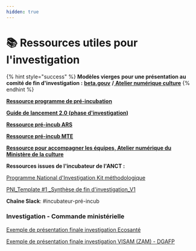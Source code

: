 ```yaml
---
hidden: true
---
```


# 📚 Ressources utiles pour l'investigation

{% hint style="success" %}
**Modèles vierges** **pour une présentation au comité de fin d'investigation :** [**beta.gouv**](https://docs.google.com/presentation/d/1GckBe4pJrmXxIOCDFVk-\_flMpd0m3iiO7eDsp89FPC8/edit#slide=id.g53cae8ed9a\_0\_110) **/**[ **Atelier numérique culture**](https://docs.google.com/presentation/d/1ox2mgP-NZ5Q6NFTU0JgE\_Op0LjciLWZreCuZvtfrVc8/edit?usp=sharing)
{% endhint %}

[**Ressource programme de pré-incubation** ](https://docs.google.com/document/d/1ZL9WYFJ8HB1Snllx9vDC\_Rw-NKyAG\_le9vU59f5MOfA/edit#heading=h.qrjcdfuealsq)

[**Guide de lancement 2.0 (phase d'investigation)** ](https://docs.google.com/document/d/1PFA2kS6ztCejLhe-s\_toCK4cozO4y8tsyHGlTkY2qJc/edit)

[**Ressource pré-incub ARS** ](https://drive.google.com/drive/folders/19a0j7yb9ceHuPu6nTAvYmYzqnqi5k4L6?usp=sharing)

[**Ressource pré-incub MTE**](https://docs.google.com/document/d/19Pj8nB\_FN4lBDqniJEMe1\_j8WLEu\_QCOIehal3r4WhM/edit)

[**Ressource pour accompagner les équipes, Atelier numérique du Ministère de la culture** ](https://drive.google.com/file/d/1pc8DpQ0xTvdRD47uy6oDv6AE2Xa8NDj7/view)

**Ressources issues de l'incubateur de l'ANCT :**&#x20;

[Programme National d'Investigation Kit méthodologique](https://docs.google.com/presentation/d/1yLJVJOQRRPBoR9gR\_vE61xYvJU4a6cNowpSZvtgOr4c/edit#slide=id.ge3902557c8\_0\_777)

[PNI\_Template #1 \_Synthèse de fin d'investigation\_V1](https://docs.google.com/presentation/d/10wItZN-bcBNWAj\_xqxefsTezgVAUoSPuezjP\_aMiXKE/edit#slide=id.geeb5a09e09\_0\_0)

**Chaîne Slack**: #incubateur-pré-incub

### Investigation - Commande ministérielle

[Exemple de présentation finale investigation Ecosanté](https://docs.google.com/presentation/d/1P9waJEbvcT1hASOX2PqcylrTuuc3ocla8e9Rx5dYEvw/edit?usp=sharing)

[Exemple de présentation finale investigation VISAM (ZAM) - DGAFP](https://docs.google.com/presentation/d/1\_q6cxnhZY5aSaTYG\_ThqSXBwibeIiAkNwoOA3LbaMuk/edit?usp=sharing)

